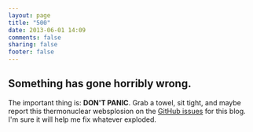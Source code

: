 ```yaml
---
layout: page
title: "500"
date: 2013-06-01 14:09
comments: false
sharing: false
footer: false
---
```


## Something has gone horribly wrong.

The important thing is: **DON'T PANIC**. Grab a towel, sit tight, and maybe report this thermonuclear websplosion on the [GitHub issues](https://github.com/Wolfy87/oli.me.uk/issues) for this blog. I'm sure it will help me fix whatever exploded.
